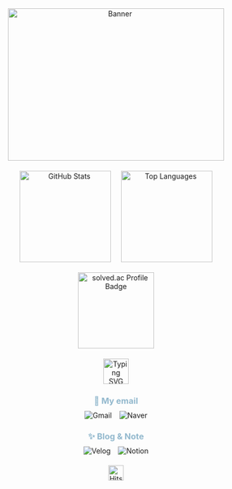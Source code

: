 <!-- 타이틀 부분 -->
<div align="center">
  <!-- 상단 배너 이미지 -->
  <img width="92%" src="https://github.com/user-attachments/assets/7f529277-7217-4a8b-b044-d93e7cca617e" 
    alt="Banner" 
    style="max-width: 890px; height: 300px; object-fit: contain; border-radius: 10px;" />
  
  <!-- GitHub Stats 및 Most Used Languages -->
  <div style="display: flex; justify-content: center; align-items: center; gap: 20px; margin-top: 20px;">
    <img 
      height="180px" 
      src="https://github-readme-stats.vercel.app/api?username=davinyakma&show_icons=true&theme=radical&bg_color=30,92b8cd,e3b09f&title_color=ffffff&text_color=ffffff" 
      alt="GitHub Stats" />
    <img 
      height="180px" 
      src="https://github-readme-stats.vercel.app/api/top-langs/?username=davinyakma&layout=compact&bg_color=30,92b8cd,e3b09f&title_color=ffffff&text_color=ffffff" 
      alt="Top Languages" />
  </div>
  
  <!-- solved.ac Badge -->
  <div style="margin: 20px 0;">
    <img 
      height="150px" 
      src="http://mazassumnida.wtf/api/v2/generate_badge?boj=poohcdv3652" 
      alt="solved.ac Profile Badge" />
  </div>

  <!-- Typing SVG 애니메이션 -->
  <div style="margin-bottom: 20px;">
    <img 
      height="50px" 
      src="https://readme-typing-svg.demolab.com?font=Fira+Code&size=24&pause=1000&color=92B8CD&center=true&vCenter=true&width=600&height=50&lines=Hello+My+name+is+Davin+Choi;My+major+is+Information+Security" 
      alt="Typing SVG" />
  </div>

  <!-- My email 섹션 -->
  <h3 style="color: #92b8cd; margin-bottom: 10px;">📧 My email</h3>
  <div style="display: flex; justify-content: center; gap: 15px; margin-bottom: 20px;">
    <a href="mailto:choidavin3652@gmail.com" style="text-decoration: none;">
      <img 
        src="https://img.shields.io/badge/Gmail-92b8cd?style=for-the-badge&logo=gmail&logoColor=white" 
        alt="Gmail" />
    </a>
    <a href="mailto:poohcdv3652@naver.com" style="text-decoration: none;">
      <img 
        src="https://img.shields.io/badge/Naver-92b8cd?style=for-the-badge&logo=naver&logoColor=white" 
        alt="Naver" />
    </a>
  </div>

  <!-- Blog & Note 섹션 -->
  <h3 style="color: #92b8cd; margin-bottom: 10px;">✨ Blog & Note</h3>
  <div style="display: flex; justify-content: center; gap: 15px; margin-bottom: 20px;">
    <a href="https://velog.io/@davinyakma" style="text-decoration: none;">
      <img 
        src="https://img.shields.io/badge/Velog-92b8cd?style=for-the-badge&logo=velog&logoColor=white" 
        alt="Velog" />
    </a>
    <a href="https://www.notion.so/eb2e3ec7f7634a46a65e4dfce0bb0b02" style="text-decoration: none;">
      <img 
        src="https://img.shields.io/badge/Notion-92b8cd?style=for-the-badge&logo=notion&logoColor=white" 
        alt="Notion" />
    </a>
  </div>

  <!-- Hits 카운터 -->
  <a href="https://hits.seeyoufarm.com">
    <img 
      height="30px" 
      src="https://hits.seeyoufarm.com/api/count/incr/badge.svg?url=https%3A%2F%2Fgithub.com%2Fdavinyakma&count_bg=%2392b8cd&title_bg=%23E3B09F&icon=&icon_color=%23FFFFFF&title=Hits&edge_flat=false" 
      alt="Hits" />
  </a>
</div>


<!--
**davinyakma/davinyakma** is a ✨ _special_ ✨ repository because its `README.md` (this file) appears on your GitHub profile.
Here are some ideas to get you started:

- 🔭 I’m currently working on ...
- 🌱 I’m currently learning ...
- 👯 I’m looking to collaborate on ...
- 🤔 I’m looking for help with ...
- 💬 Ask me about ...
- 📫 How to reach me: ...
- 😄 Pronouns: ...
- ⚡ Fun fact: ...
-->
